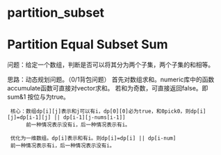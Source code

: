 # partition_subset

# Partition Equal Subset Sum
问题：给定一个数组，判断是否可以将其分为两个子集，两个子集的和相等。

思路：动态规划问题。（0/1背包问题）
     首先对数组求和。numeric库中的函数accumulate函数可直接对vector求和。
     若和为奇数，可直接返回false。即 sum&1 按位与为true。
     
     核心：数组dp[i][j]表示和j可以有i，dp[0][0]必为true，和0pick0，则dp[i][j]=dp[i-1][j] || dp[i-1][j-nums[i-1]]
          前一种情况表示没有i，后一种情况表示有i。
     
     优化为一维数组。dp[i]表示和有i。则dp[i]=dp[i] || dp[i-num]
     前一种情况表示有i，后一种情况表示没有i。
     
    
